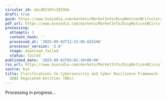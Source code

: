 ```yaml
---
circular_id: ebcd62107c2655bb
draft: true
guid: https://www.bseindia.com/markets/MarketInfo/DispNoticesNCirculars.aspx?Noticeid={73E053D1-75B5-4727-AE50-69198C6F4757}&noticeno=20250902-4&dt=09/02/2025&icount=4&totcount=25&flag=0
pdf_url: https://www.bseindia.com/markets/MarketInfo/DispNoticesNCirculars.aspx?Noticeid={73E053D1-75B5-4727-AE50-69198C6F4757}&noticeno=20250902-4&dt=09/02/2025&icount=4&totcount=25&flag=0
processing:
  attempts: 1
  content_hash: ''
  processed_at: '2025-09-02T12:52:08.625246'
  processor_version: '2.0'
  stage: download_failed
  status: failed
published_date: '2025-09-02T05:01:19+00:00'
rss_url: https://www.bseindia.com/markets/MarketInfo/DispNoticesNCirculars.aspx?Noticeid={73E053D1-75B5-4727-AE50-69198C6F4757}&noticeno=20250902-4&dt=09/02/2025&icount=4&totcount=25&flag=0
source: bse
title: Clarifications to Cybersecurity and Cyber Resilience Framework (CSCRF) for
  SEBI Regulated Entities (REs)
---
```


Processing in progress...